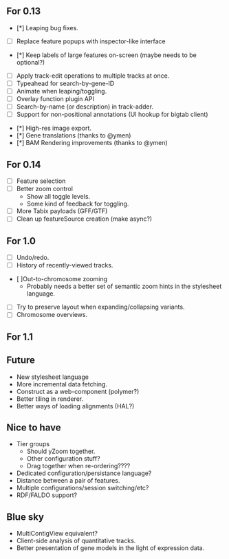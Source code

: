 For 0.13
--------

  - [*] Leaping bug fixes.
  - [ ] Replace feature popups with inspector-like interface
  - [*] Keep labels of large features on-screen (maybe needs to be optional?)
  - [ ] Apply track-edit operations to multiple tracks at once.
  - [ ] Typeahead for search-by-gene-ID
  - [ ] Animate when leaping/toggling.
  - [ ] Overlay function plugin API
  - [ ] Search-by-name (or description) in track-adder.
  - [ ] Support for non-positional annotations (UI hookup for bigtab client)
  - [*] High-res image export.
  - [*] Gene translations (thanks to @ymen)
  - [*] BAM Rendering improvements (thanks to @ymen)

For 0.14
--------

  - [ ] Feature selection
  - [ ] Better zoom control
    + Show all toggle levels.
    + Some kind of feedback for toggling.
  - [ ] More Tabix payloads (GFF/GTF)
  - [ ] Clean up featureSource creation (make async?)

For 1.0
--------

  - [ ] Undo/redo.  
  - [ ] History of recently-viewed tracks.
  - [ ]Out-to-chromosome zooming
    + Probably needs a better set of semantic zoom hints in the
      stylesheet language.
  - [ ] Try to preserve layout when expanding/collapsing variants.
  - [ ] Chromosome overviews.

For 1.1
--------



Future
-------------

 - New stylesheet language
 - More incremental data fetching.
 - Construct as a web-component (polymer?)
 - Better tiling in renderer.
 - Better ways of loading alignments (HAL?)

Nice to have
------------

 - Tier groups
     + Should yZoom together.
     + Other configuration stuff?
     + Drag together when re-ordering????
 - Dedicated configuration/persistance language?
 - Distance between a pair of features.
 - Multiple configurations/session switching/etc?
- RDF/FALDO support?

Blue sky
--------
    
 - MultiContigView equivalent?
 - Client-side analysis of quantitative tracks.
 - Better presentation of gene models in the light of expression data.